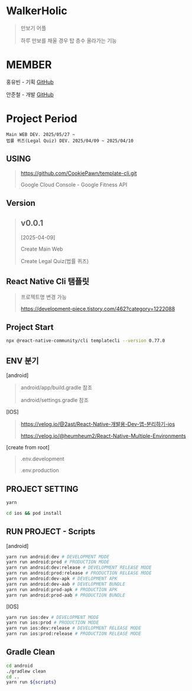 # WalkerHolic

> 만보기 어플
> 
> 하루 만보를 채울 경우 탑 층수 올라가는 기능

# MEMBER

홍유빈 - 기획 
[GitHub](https://github.com/binihaus)
  
안준철 - 개발
[GitHub](https://github.com/CookiePawn)


# Project Period

    Main WEB DEV. 2025/05/27 ~
    법률 퀴즈(Legal Quiz) DEV. 2025/04/09 ~ 2025/04/10


## USING
> https://github.com/CookiePawn/template-cli.git
>
> Google Cloud Console - Google Fitness API


## Version
> ## v0.0.1
> [2025-04-09]
>
> Create Main Web
>
> Create Legal Quiz(법률 퀴즈)


## React Native Cli 탬플릿
> 프로젝트명 변경 가능
>
> https://development-piece.tistory.com/462?category=1222088


## Project Start
```bash
npx @react-native-community/cli templatecli --version 0.77.0
```


## ENV 분기

[android]
> android/app/build.gradle 참조
> 
> android/settings.gradle 참조

[IOS]
> https://velog.io/@2ast/React-Native-개발용-Dev-앱-분리하기-ios
> 
> https://velog.io/@heumheum2/React-Native-Multiple-Environments

[create from root]
> .env.development
> 
> .env.production


## PROJECT SETTING
```bash
yarn
```
```bash
cd ios && pod install
```


## RUN PROJECT - Scripts
[android]
```bash
yarn run android:dev # DEVELOPMENT MODE
yarn run android:prod # PRODUCTION MODE
yarn run android:dev:release # DEVELOPMENT RELEASE MODE
yarn run android:prod:release # PRODUCTION RELEASE MODE
yarn run android:dev-apk # DEVELOPMENT APK
yarn run android:dev-aab # DEVELOPMENT BUNDLE
yarn run android:prod-apk # PRODUCTION APK
yarn run android:prod-aab # PRODUCTION BUNDLE
```

[IOS]
```bash
yarn run ios:dev # DEVELOPMENT MODE
yarn run ios:prod # PRODUCTION MODE
yarn run ios:dev:release # DEVELOPMENT RELEASE MODE
yarn run ios:prod:release # PRODUCTION RELEASE MODE
```


## Gradle Clean

```bash
cd android                                                                     
./gradlew clean
cd ..
yarn run ${scripts}
```
